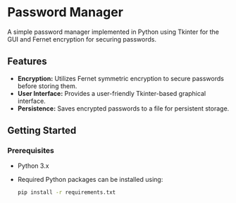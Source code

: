 # Password Manager

A simple password manager implemented in Python using Tkinter for the GUI and Fernet encryption for securing passwords.

## Features

- **Encryption:** Utilizes Fernet symmetric encryption to secure passwords before storing them.
- **User Interface:** Provides a user-friendly Tkinter-based graphical interface.
- **Persistence:** Saves encrypted passwords to a file for persistent storage.

## Getting Started

### Prerequisites

- Python 3.x
- Required Python packages can be installed using:

  ```bash
  pip install -r requirements.txt
